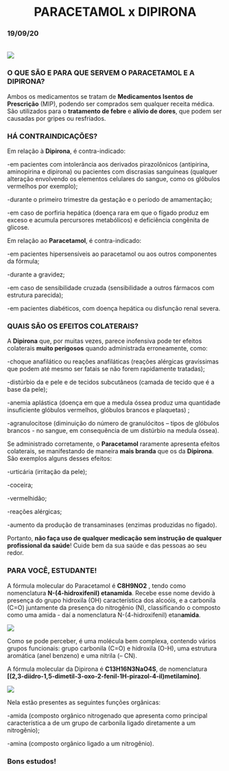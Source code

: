 <center><h1>PARACETAMOL x DIPIRONA</h1></center>
<h3>19/09/20</h3>

<br>
<div class="img-config">
  <img class="img-config" src=https://media.gazetadopovo.com.br/2011/03/6f5fe30b64c42524d08abe2f26c59a0f-gpMedium.jpg>
</div>

### **O QUE SÃO E PARA QUE SERVEM O PARACETAMOL E A DIPIRONA?**

Ambos os medicamentos se tratam de **Medicamentos Isentos de Prescrição** (MIP), podendo ser comprados sem qualquer receita médica. São utilizados para o **tratamento de febre** 
e **alívio de dores**, que podem ser causadas por gripes ou resfriados.

### **HÁ CONTRAINDICAÇÕES?**

Em relação à **Dipirona**, é contra-indicado:

-em pacientes com intolerância aos derivados pirazolônicos (antipirina, aminopirina e dipirona) ou pacientes com discrasias sanguíneas (qualquer alteração envolvendo os elementos celulares do sangue, como os glóbulos vermelhos por exemplo);

-durante o primeiro trimestre da gestação e o período de amamentação;

-em caso de porfiria hepática (doença rara em que o fígado produz em exceso e acumula percursores metabólicos) e deficiência congênita de glicose.
 
 Em relação ao **Paracetamol**, é contra-indicado:

-em pacientes hipersensíveis ao paracetamol ou aos outros componentes da fórmula;

-durante a gravidez;

-em caso de sensibilidade cruzada (sensibilidade a outros fármacos com estrutura parecida);

-em pacientes diabéticos, com doença hepática ou disfunção renal severa.

### **QUAIS SÃO OS EFEITOS COLATERAIS?**

A **Dipirona** que, por muitas vezes, parece inofensiva pode ter efeitos colaterais **muito perigosos** quando administrada erroneamente, como:

-choque anafilático ou reações anafiláticas (reações alérgicas gravíssimas que podem até mesmo ser fatais se não forem rapidamente tratadas);

-distúrbio da e pele e de tecidos subcutâneos (camada de tecido que é a base da pele);

-anemia aplástica (doença em que a medula óssea produz uma quantidade insuficiente glóbulos vermelhos,  glóbulos brancos e plaquetas) ;

-agranulocitose (diminuição do número de granulócitos – tipos de glóbulos brancos - no sangue, em consequência de um distúrbio na medula óssea).

Se administrado corretamente, o **Paracetamol** raramente apresenta efeitos colaterais, se manifestando de maneira **mais branda** que os da **Dipirona**. São exemplos alguns desses efeitos: 

-urticária (irritação da pele);

-coceira;

-vermelhidão;

-reações alérgicas;

-aumento da produção de transaminases (enzimas produzidas no fígado).

Portanto, **não faça uso de qualquer medicação sem instrução de qualquer profissional da saúde**! Cuide bem da sua saúde e das pessoas ao seu redor.


### **PARA VOCÊ, ESTUDANTE!**

A fórmula molecular do Paracetamol é **C8H9NO2** , tendo como nomenclatura **N-(4-hidroxifenil) etanamida**. Recebe esse nome devido à presença do grupo hidroxila (OH) característica 
dos alcoóis, e a carbonila (C=O) juntamente da presença do nitrogênio (N), classificando o composto como uma amida - daí a nomenclatura N-(4-hidroxifenil) etan**amida**. 
<br>
<div class="img-config">
  <img class="img-config" src=https://s1.static.brasilescola.uol.com.br/be/e/paracetamol%202.jpg>
</div>

Como se pode perceber, é uma molécula bem complexa, contendo vários grupos funcionais: grupo carbonila (C=O) e hidroxila (O-H), uma estrutura aromática (anel benzeno) e uma
nitrila (– CN).

A fórmula molecular da Dipirona é **C13H16N3NaO4S**, de nomenclatura **[(2,3-diidro-1,5-dimetil-3-oxo-2-fenil-1H-pirazol-4-il)metilamino]**.
<br>
<div class="img-config">
  <img class="img-config" src=https://www.infoescola.com/wp-content/uploads/2011/10/dipirona-sodica.jpg>
</div>

  Nela estão presentes as seguintes funções orgânicas: 

-amida (composto orgânico nitrogenado que apresenta como principal característica a de um grupo de carbonila ligado diretamente a um nitrogênio);

-amina (composto orgânico ligado a um nitrogênio).

  ### **Bons estudos!**




































